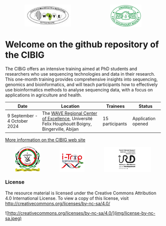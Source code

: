 <div style="display:flex"> 
<img src="img/logo_wave2.jpeg" style="display: block; margin: 0 auto; width: 30%; height: 30%;">
<img src="img/logo_uboigny.jpeg" style="display: block; margin: 0 auto; width: 20%; height: 20%;">
</div> 

# Welcome on the github repository of the CIBIG

The CIBiG  offers an intensive training aimed at PhD students and researchers who use sequencing technologies and data in their research. This one-month training  provides comprehensive insights into sequencing, genomics and bioinformatics, and will teach participants how to effectively use bioinformatics methods to analyse sequencing data, with a focus on applications in agriculture and health.

| Date | Location | Trainees | Status | 
|---------|---------|---------|---------|
| 9 September - 4 October 2024 | The <a href="https://wave-center.org/" target_blank>WAVE Regional Center of Excellence</a>, Université Felix Houphouët Boigny, Bingerville, Abijan | 15 participants | Application opened |

[More information on the CIBIG web site](https://cibig-course.github.io/)

<div style="display:flex"> 
<img src="img/logo_ujkz.jpeg" style="display: block; margin: 0 auto; width: 16%;">
<img src="img/logo_itrop.png" style="display: block; margin: 0 auto; width: 16%; ">
<img src="img/logo-ird-grey.jpg" style="display: block; margin: 0 auto; width: 30%;">
</div> 

### License

The resource material is licensed under the Creative Commons Attribution 4.0 International License. To view a copy of this license, visit http://creativecommons.org/licenses/by-nc-sa/4.0/

![http://creativecommons.org/licenses/by-nc-sa/4.0/](img/license-by-nc-sa.jpeg)
